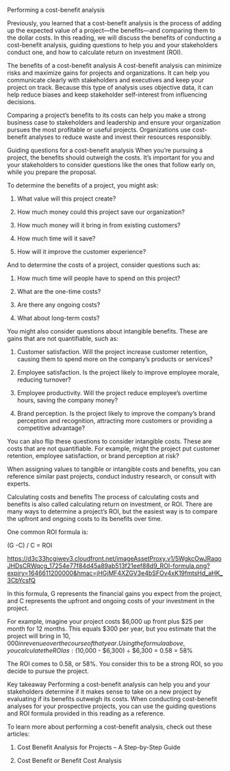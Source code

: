 Performing a cost-benefit analysis

Previously, you learned that a cost-benefit analysis is the process of adding up the expected value of a project—the benefits—and comparing them to the dollar costs. In this
reading, we will discuss the benefits of conducting a cost-benefit analysis, guiding questions to help you and your stakeholders conduct one, and how to calculate return on
investment (ROI).


The benefits of a cost-benefit analysis
A cost-benefit analysis can minimize risks and maximize gains for projects and organizations. It can help you communicate clearly with stakeholders and executives and keep 
your project on track. Because this type of analysis uses objective data, it can help reduce biases and keep stakeholder self-interest from influencing decisions. 

Comparing a project’s benefits to its costs can help you make a strong business case to stakeholders and leadership and ensure your organization pursues the most profitable 
or useful projects. Organizations use cost-benefit analyses to reduce waste and invest their resources responsibly.


Guiding questions for a cost-benefit analysis
When you’re pursuing a project, the benefits should outweigh the costs. It’s important for you and your stakeholders to consider questions like the ones that follow early on, 
while you prepare the proposal.

To determine the benefits of a project, you might ask:

1. What value will this project create? 

2. How much money could this project save our organization? 

3. How much money will it bring in from existing customers?

4. How much time will it save? 

5. How will it improve the customer experience?


And to determine the costs of a project, consider questions such as:

1. How much time will people have to spend on this project?

2. What are the one-time costs?

3. Are there any ongoing costs?

4. What about long-term costs? 


You might also consider questions about intangible benefits. These are gains that are not quantifiable, such as:

1. Customer satisfaction. Will the project increase customer retention, causing them to spend more on the company’s products or services? 

2. Employee satisfaction. Is the project likely to improve employee morale, reducing turnover? 

3. Employee productivity. Will the project reduce employee’s overtime hours, saving the company money?

4. Brand perception. Is the project likely to improve the company’s brand perception and recognition, attracting more customers or providing a competitive advantage?


You can also flip these questions to consider intangible costs. These are costs that are not quantifiable. For example, might the project put customer retention, employee
satisfaction, or brand perception at risk?

When assigning values to tangible or intangible costs and benefits, you can reference similar past projects, conduct industry research, or consult with experts.


Calculating costs and benefits
The process of calculating costs and benefits is also called calculating return on investment, or ROI. There are many ways to determine a project’s ROI, but the easiest way
is to compare the upfront and ongoing costs to its benefits over time.

One common ROI formula is:

(G -C) / C = ROI

https://d3c33hcgiwev3.cloudfront.net/imageAssetProxy.v1/5WgkcOwJRaqoJHDsCRWqcg_17254e77f84d45a89ab513f21eef88d9_ROI-formula.png?expiry=1646611200000&hmac=jHGjMF4XZGV3e4bSFOv4xK19fmtsHd_aHK_3CbYcsfQ



In this formula, G represents the financial gains you expect from the project, and C represents the upfront and ongoing costs of your investment in the project.

For example, imagine your project costs $6,000 up front plus $25 per month for 12 months. This equals $300 per year, but you estimate that the project will bring in $10,000 
in revenue over the course of that year. Using the formula above, you calculate the ROI as: ($10,000 - $6,300) ÷ $6,300 = 0.58 = 58%

The ROI comes to 0.58, or 58%. You consider this to be a strong ROI, so you decide to pursue the project.



Key takeaway
Performing a cost-benefit analysis can help you and your stakeholders determine if it makes sense to take on a new project by evaluating if its benefits outweigh its costs.
When conducting cost-benefit analyses for your prospective projects, you can use the guiding questions and ROI formula provided in this reading as a reference. 

To learn more about performing a cost-benefit analysis, check out these articles:


1. Cost Benefit Analysis for Projects – A Step-by-Step Guide

2. Cost Benefit or Benefit Cost Analysis
